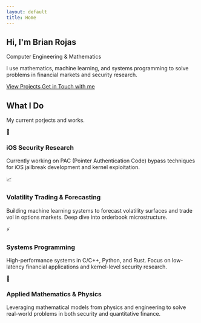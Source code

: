 ```yaml
---
layout: default
title: Home
---
```


<section class="hero">
    <h1>Hi, I'm Brian Rojas</h1>
    <p class="subtitle">Computer Engineering & Mathematics</p>
    <p class="description">
        I use mathematics, machine learning, and systems programming 
        to solve problems in financial markets and security research.
    </p>
    <div class="cta-buttons">
        <a href="{{ '/projects' | relative_url }}" class="btn btn-primary">
            View Projects
        </a>
        <a href="{{ '/contact' | relative_url }}" class="btn btn-secondary">
            Get in Touch with me
        </a>
    </div>
</section>

<section class="fade-in">
    <h2>What I Do</h2>
    <p class="section-description">
        My current porjects and works.
    </p>
    <div class="grid">
        <div class="card">
            <div class="card-icon">📱</div>
            <h3>iOS Security Research</h3>
            <p>Currently working on PAC (Pointer Authentication Code) bypass techniques for iOS jailbreak development and kernel exploitation.</p>
        </div>
        <div class="card">
            <div class="card-icon">📈</div>
            <h3>Volatility Trading & Forecasting</h3>
            <p>Building machine learning systems to forecast volatility surfaces and trade vol in options markets. Deep dive into orderbook microstructure.</p>
        </div>
        <div class="card">
            <div class="card-icon">⚡</div>
            <h3>Systems Programming</h3>
            <p>High-performance systems in C/C++, Python, and Rust. Focus on low-latency financial applications and kernel-level security research.</p>
        </div>
        <div class="card">
            <div class="card-icon">🔬</div>
            <h3>Applied Mathematics & Physics</h3>
            <p>Leveraging mathematical models from physics and engineering to solve real-world problems in both security and quantitative finance.</p>
        </div>
    </div>
</section>
